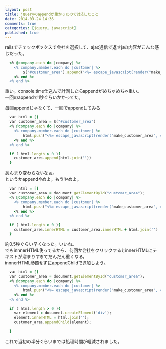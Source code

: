 ```yaml
---
layout: post
title: jQueryのappendが重かったので対応したこと
date: 2014-03-24 14:36
comments: true
categories: [jquery, javascript]
published: true
---
```




railsでチェックボックスで会社を選択して、ajax通信で返すjsの内容がこんな感じだった。  

``` ruby
  <% @company.each do |company| %>
    <% company.member.each do |customer| %>
        $("#customer_area").append("<%= escape_javascript(render("make_customer_area", cid: customer.id)) %>");
    <% end %>
  <% end %>
```

  
重い。console.time仕込んで計測したらappendがめちゃめちゃ重い。  
一回のappendで1秒ぐらいかかってた。  
  
毎回appendじゃなくて、一回でappendしてみる  

``` ruby
  var html = []
  var customer_area = $("#customer_area")
  <% @company.each do |company| %>
    <% company.member.each do |customer| %>
        html.push("<%= escape_javascript(render("make_customer_area", cid: customer.id)) %>");
    <% end %>
  <% end %>

  if ( html.length > 0 ){
    customer_area.append(html.join(''))
  }
```

  
  
あんまり変わらないなぁ。  
というかappendやめよ。もうやめよ。  

``` ruby
  var html = []
  var customer_area = document.getElementById("customer_area");
  <% @company.each do |company| %>
    <% company.member.each do |customer| %>
        html.push("<%= escape_javascript(render("make_customer_area", cid: customer.id)) %>");
    <% end %>
  <% end %>

  if ( html.length > 0 ){
    customer_area.innerHTML = customer_area.innerHTML + html.join('')
  }
```

  
  
約0.5秒ぐらい早くなった。いいね。  
でもinnnerHTML使ってるから、何回か会社をクリックするとinnerHTMLにテキストが溜まりすぎてだんだん重くなる。  
innnerHTML参照せずにappendChildで追加しよう。  

``` ruby
  var html = []
  var customer_area = document.getElementById("customer_area");
  <% @company.each do |company| %>
    <% company.member.each do |customer| %>
        html.push("<%= escape_javascript(render("make_customer_area", cid: customer.id)) %>");
    <% end %>
  <% end %>

  if ( html.length > 0 ){
    var element = document.createElement('div');
    element.innerHTML = html.join('');
    customer_area.appendChild(element);
  
  }
```

  
これで当初の半分ぐらいまでは処理時間が軽減されました。


